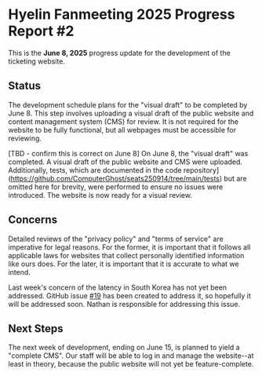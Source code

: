 # Hyelin Fanmeeting 2025 Progress Report #2

This is the **June 8, 2025** progress update for the development of the ticketing website.

## Status

The development schedule plans for the "visual draft" to be completed by June 8. This step involves uploading a visual draft of the public website and content management system (CMS) for review. It is not required for the website to be fully functional, but all webpages must be accessible for reviewing.

[TBD - confirm this is correct on June 8]  On June 8, the "visual draft" was completed. A visual draft of the public website and CMS were uploaded. Additionally, tests, which are documented in the code repository](https://github.com/ComputerGhost/seats250914/tree/main/tests) but are omitted here for brevity, were performed to ensure no issues were introduced. The website is now ready for a visual review.

## Concerns

Detailed reviews of the "privacy policy" and "terms of service" are imperative for legal reasons. For the former, it is important that it follows all applicable laws for websites that collect personally identified information like ours does. For the later, it is important that it is accurate to what we intend.

Last week's concern of the latency in South Korea has not yet been addressed. GitHub issue [#19](https://github.com/ComputerGhost/seats250914/issues/19) has been created to address it, so hopefully it will be addressed soon. Nathan is responsible for addressing this issue.

## Next Steps

The next week of development, ending on June 15, is planned to yield a "complete CMS". Our staff will be able to log in and manage the website--at least in theory, because the public website will not yet be feature-complete.

